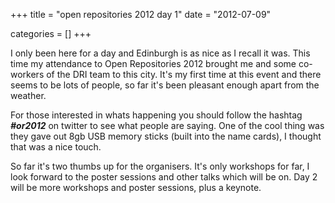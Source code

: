 +++
title = "open repositories 2012 day 1"
date = "2012-07-09"


categories = []
+++

I only been here for a day and Edinburgh is as nice as I recall it
was. This time my attendance to Open Repositories 2012 brought me and
some co-workers of the DRI team to this city. It's my first time at
this event and there seems to be lots of people, so far it's been
pleasant enough apart from the weather.

For those interested in whats happening you should follow the hashtag
***#or2012*** on twitter to see what people are saying. One of the cool
thing was they gave out 8gb USB memory sticks (built into the name
cards), I thought that was a nice touch.

So far it's two thumbs up for the organisers. It's only workshops for
far, I look forward to the poster sessions and other talks which will
be on. Day 2 will be more workshops and poster sessions, plus a
keynote.
